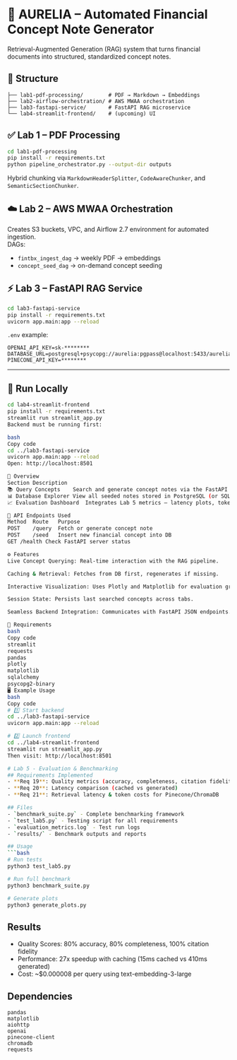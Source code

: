 # 🧠 AURELIA – Automated Financial Concept Note Generator

Retrieval-Augmented Generation (RAG) system that turns financial documents into structured, standardized concept notes.

## 📂 Structure
```
├── lab1-pdf-processing/        # PDF → Markdown → Embeddings
├── lab2-airflow-orchestration/ # AWS MWAA orchestration
├── lab3-fastapi-service/       # FastAPI RAG microservice
└── lab4-streamlit-frontend/    # (upcoming) UI
```

## ✅ Lab 1 – PDF Processing
```bash
cd lab1-pdf-processing
pip install -r requirements.txt
python pipeline_orchestrator.py --output-dir outputs
```
Hybrid chunking via `MarkdownHeaderSplitter`, `CodeAwareChunker`, and `SemanticSectionChunker`.

## ☁️ Lab 2 – AWS MWAA Orchestration
Creates S3 buckets, VPC, and Airflow 2.7 environment for automated ingestion.  
DAGs:  
- `fintbx_ingest_dag` → weekly PDF → embeddings  
- `concept_seed_dag` → on-demand concept seeding  

## ⚡ Lab 3 – FastAPI RAG Service
```bash
cd lab3-fastapi-service
pip install -r requirements.txt
uvicorn app.main:app --reload
```
`.env` example:
```
OPENAI_API_KEY=sk-********
DATABASE_URL=postgresql+psycopg://aurelia:pgpass@localhost:5433/aurelia_db
PINECONE_API_KEY=********
```


---

## 🚀 Run Locally
```bash
cd lab4-streamlit-frontend
pip install -r requirements.txt
streamlit run streamlit_app.py
Backend must be running first:

bash
Copy code
cd ../lab3-fastapi-service
uvicorn app.main:app --reload
Open: http://localhost:8501

🧠 Overview
Section	Description
📚 Query Concepts	Search and generate concept notes via the FastAPI /query endpoint.
📊 Database Explorer	View all seeded notes stored in PostgreSQL (or SQLite fallback).
📈 Evaluation Dashboard	Integrates Lab 5 metrics — latency plots, token cost, and accuracy charts.

🔗 API Endpoints Used
Method	Route	Purpose
POST	/query	Fetch or generate concept note
POST	/seed	Insert new financial concept into DB
GET	/health	Check FastAPI server status

⚙️ Features
Live Concept Querying: Real-time interaction with the RAG pipeline.

Caching & Retrieval: Fetches from DB first, regenerates if missing.

Interactive Visualization: Uses Plotly and Matplotlib for evaluation graphs.

Session State: Persists last searched concepts across tabs.

Seamless Backend Integration: Communicates with FastAPI JSON endpoints.

🧩 Requirements
bash
Copy code
streamlit
requests
pandas
plotly
matplotlib
sqlalchemy
psycopg2-binary
🖥️ Example Usage
bash
Copy code
# 1️⃣ Start backend
cd ../lab3-fastapi-service
uvicorn app.main:app --reload

# 2️⃣ Launch frontend
cd ../lab4-streamlit-frontend
streamlit run streamlit_app.py
Then visit: http://localhost:8501

# Lab 5 - Evaluation & Benchmarking
## Requirements Implemented
- **Req 19**: Quality metrics (accuracy, completeness, citation fidelity)
- **Req 20**: Latency comparison (cached vs generated)
- **Req 21**: Retrieval latency & token costs for Pinecone/ChromaDB

## Files
- `benchmark_suite.py` - Complete benchmarking framework
- `test_lab5.py` - Testing script for all requirements
- `evaluation_metrics.log` - Test run logs
- `results/` - Benchmark outputs and reports

## Usage
```bash
# Run tests
python3 test_lab5.py

# Run full benchmark
python3 benchmark_suite.py

# Generate plots
python3 generate_plots.py
```

## Results
- Quality Scores: 80% accuracy, 80% completeness, 100% citation fidelity
- Performance: 27x speedup with caching (15ms cached vs 410ms generated)
- Cost: ~$0.000008 per query using text-embedding-3-large

## Dependencies
```
pandas
matplotlib
aiohttp
openai
pinecone-client
chromadb
requests
```

